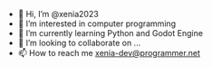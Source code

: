 - 👋 Hi, I’m @xenia2023
- 👀 I’m interested in computer programming
- 🌱 I’m currently learning Python and Godot Engine
- 💞️ I’m looking to collaborate on ...
- 📫 How to reach me xenia-dev@programmer.net

<!---
xenia2023/xenia2023 is a ✨ special ✨ repository because its `README.md` (this file) appears on your GitHub profile.
You can click the Preview link to take a look at your changes.
--->
